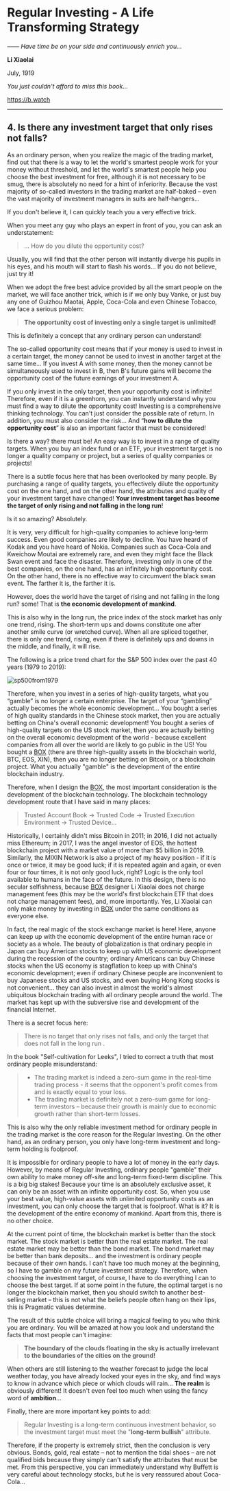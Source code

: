 # Regular Investing - A Life Transforming Strategy

*—— Have time be on your side and continuously enrich you...*

**Li Xiaolai**

July, 1919

*You just couldn't afford to miss this book...*

https://b.watch

---

## 4. Is there any investment target that only rises not falls?

As an ordinary person, when you realize the magic of the trading market, find out that there is a way to let the world's smartest people work for your money without threshold, and let the world's smartest people help you choose the best investment for free, although it is not necessary to be smug, there is absolutely no need for a hint of inferiority. Because the vast majority of so-called investors in the trading market are half-baked – even the vast majority of investment managers in suits are half-hangers...

If you don't believe it, I can quickly teach you a very effective trick.

When you meet any guy who plays an expert in front of you, you can ask an understatement:

> ... How do you dilute the opportunity cost?

Usually, you will find that the other person will instantly diverge his pupils in his eyes, and his mouth will start to flash his words... If you do not believe, just try it!

When we adopt the free best advice provided by all the smart people on the market, we will face another trick, which is if we only buy Vanke, or just buy any one of Guizhou Maotai, Apple, Coca-Cola and even Chinese Tobacco, we face a serious problem:

> **The opportunity cost of investing only a single target is unlimited!**

This is definitely a concept that any ordinary person can understand!

The so-called opportunity cost means that if your money is used to invest in a certain target, the money cannot be used to invest in another target at the same time... If you invest A with some money, then the money cannot be simultaneously used to invest in B, then B's future gains will become the opportunity cost of the future earnings of your investment A.

If you only invest in the only target, then your opportunity cost is infinite! Therefore, even if it is a greenhorn, you can instantly understand why you must find a way to dilute the opportunity cost! Investing is a comprehensive thinking technology. You can't just consider the possible rate of return. In addition, you must also consider the risk... And “**how to dilute the opportunity cost**” is also an important factor that must be considered!

Is there a way? there must be! An easy way is to invest in a range of quality targets. When you buy an index fund or an ETF, your investment target is no longer a quality company or project, but a series of quality companies or projects!

There is a subtle focus here that has been overlooked by many people. By purchasing a range of quality targets, you effectively dilute the opportunity cost on the one hand, and on the other hand, the attributes and quality of your investment target have changed! **Your investment target has become the target of only rising and not falling in the long run**!

Is it so amazing? Absolutely.

It is very, very difficult for high-quality companies to achieve long-term success. Even good companies are likely to decline. You have heard of Kodak and you have heard of Nokia. Companies such as Coca-Cola and Kweichow Moutai are extremely rare, and even they might face the Black Swan event and face the disaster. Therefore, investing only in one of the best companies, on the one hand, has an infinitely high opportunity cost. On the other hand, there is no effective way to circumvent the black swan event. The farther it is, the farther it is.

However, does the world have the target of rising and not falling in the long run? some! That is **the economic development of mankind**.

This is also why in the long run, the price index of the stock market has only one trend, rising. The short-term ups and downs constitute one after another smile curve (or wretched curve). When all are spliced together, there is only one trend, rising, even if there is definitely ups and downs in the middle, and finally, it will rise.

The following is a price trend chart for the S&P 500 index over the past 40 years (1979 to 2019):

![sp500from1979](../images/sp500from1979.tb.png)

Therefore, when you invest in a series of high-quality targets, what you “gamble” is no longer a certain enterprise. The target of your “gambling” actually becomes the whole economic development... You bought a series of high quality standards in the Chinese stock market, then you are actually betting on China's overall economic development! You bought a series of high-quality targets on the US stock market, then you are actually betting on the overall economic development of the world - because excellent companies from all over the world are likely to go public in the US! You bought a [BOX](https://b.watch) (there are three high-quality assets in the blockchain world, BTC, EOS, XIN), then you are no longer betting on Bitcoin, or a blockchain project. What you actually "gamble" is the development of the entire blockchain industry.

Therefore, when I design the [BOX](https://b.watch), the most important consideration is the development of the blockchain technology. The blockchain technology development route that I have said in many places:

> Trusted Account Book → Trusted Code → Trusted Execution Environment → Trusted Device...

Historically, I certainly didn't miss Bitcoin in 2011; in 2016, I did not actually miss Ethereum; in 2017, I was the angel investor of EOS, the hottest blockchain project with a market value of more than $5 billion in 2019. Similarly, the MIXIN Network is also a project of my heavy position - if it is once or twice, it may be good luck; if it is repeated again and again, or even four or four times, it is not only good luck, right? Logic is the only tool available to humans in the face of the future. In this design, there is no secular selfishness, because [BOX](https://b.watch) designer Li Xiaolai does not charge management fees (this may be the world's first blockchain ETF that does not charge management fees), and, more importantly. Yes, Li Xiaolai can only make money by investing in [BOX](https://b.watch) under the same conditions as everyone else.

In fact, the real magic of the stock exchange market is here! Here, anyone can keep up with the economic development of the entire human race or society as a whole. The beauty of globalization is that ordinary people in Japan can buy American stocks to keep up with US economic development during the recession of the country; ordinary Americans can buy Chinese stocks when the US economy is stagflation to keep up with China's economic development; even if ordinary Chinese people are inconvenient to buy Japanese stocks and US stocks, and even buying Hong Kong stocks is not convenient... they can also invest in almost the world's almost ubiquitous blockchain trading with all ordinary people around the world. The market has kept up with the subversive rise and development of the financial Internet.

There is a secret focus here:

> There is no target that only rises not falls, and only the target that does not fall in the long run .

In the book "Self-cultivation for Leeks", I tried to correct a truth that most ordinary people misunderstand:

> - The trading market is indeed a zero-sum game in the real-time trading process - it seems that the opponent's profit comes from and is exactly equal to your loss.
> - The trading market is definitely not a zero-sum game for long-term investors – because their growth is mainly due to economic growth rather than short-term losses.

This is also why the only reliable investment method for ordinary people in the trading market is the core reason for the Regular Investing. On the other hand, as an ordinary person, you only have long-term investment and long-term holding is foolproof.

It is impossible for ordinary people to have a lot of money in the early days. However, by means of Regular Investing, ordinary people "gamble" their own ability to make money off-site and long-term fixed-term discipline. This is a big big stakes! Because your time is an absolutely exclusive asset, it can only be an asset with an infinite opportunity cost. So, when you use your best value, high-value assets with unlimited opportunity costs as an investment, you can only choose the target that is foolproof. What is it? It is the development of the entire economy of mankind. Apart from this, there is no other choice.

At the current point of time, the blockchain market is better than the stock market. The stock market is better than the real estate market. The real estate market may be better than the bond market. The bond market may be better than bank deposits... and the investment is ordinary people because of their own hands. I can't have too much money at the beginning, so I have to gamble on my future investment strategy. Therefore, when choosing the investment target, of course, I have to do everything I can to choose the best target. If at some point in the future, the optimal target is no longer the blockchain market, then you should switch to another best-selling market – this is not what the beliefs people often hang on their lips, this is Pragmatic values determine.

The result of this subtle choice will bring a magical feeling to you who think you are ordinary. You will be amazed at how you look and understand the facts that most people can't imagine:

> **The boundary of the clouds floating in the sky is actually irrelevant to the boundaries of the cities on the ground!**

When others are still listening to the weather forecast to judge the local weather today, you have already locked your eyes in the sky, and find ways to know in advance which piece or which clouds will rain... **The realm** is obviously different! It doesn't even feel too much when using the fancy word of **ambition**...

Finally, there are more important key points to add:

> Regular Investing is a long-term continuous investment behavior, so the investment target must meet the "**long-term bullish**" attribute.

Therefore, if the property is extremely strict, then the conclusion is very obvious. Bonds, gold, real estate – not to mention the tidal shoes – are not qualified bids because they simply can't satisfy the attributes that must be met. From this perspective, you can immediately understand why Buffett is very careful about technology stocks, but he is very reassured about Coca-Cola...

